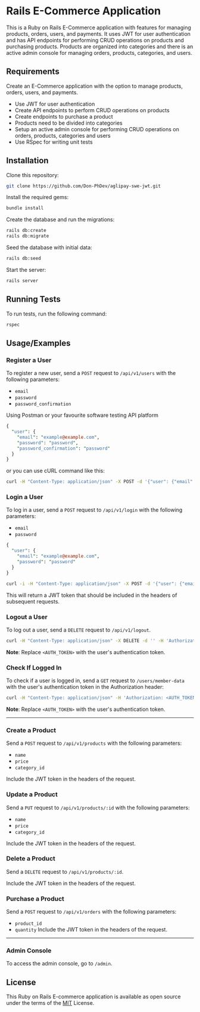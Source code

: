 # Rails E-Commerce Application

This is a Ruby on Rails E-Commerce application with features for managing products, orders, users, and payments. It uses JWT for user authentication and has API endpoints for performing CRUD operations on products and purchasing products. Products are organized into categories and there is an active admin console for managing orders, products, categories, and users.

## Requirements

Create an E-Commerce application with the option to manage products, orders, users, and payments.

- Use JWT for user authentication
- Create API endpoints to perform CRUD operations on products
- Create endpoints to purchase a product
- Products need to be divided into categories
- Setup an active admin console for performing CRUD operations on orders, products, categories and users
- Use RSpec for writing unit tests

## Installation

Clone this repository:
```bash
git clone https://github.com/Don-PhDev/aglipay-swe-jwt.git
```

Install the required gems:
```bash
bundle install
```

Create the database and run the migrations:
```bash
rails db:create
rails db:migrate
```

Seed the database with initial data:
```bash
rails db:seed
```

Start the server:
```bash
rails server
```

## Running Tests

To run tests, run the following command:

```bash
rspec
```

## Usage/Examples

### Register a User
To register a new user, send a `POST` request to `/api/v1/users` with the following parameters:

- `email`
- `password`
- `password_confirmation`

Using Postman or your favourite software testing API platform

```perl
{
  "user": {
    "email": "example@example.com",
    "password": "password",
    "password_confirmation": "password"
  }
}
```

or you can use cURL command like this:

```bash
curl -H "Content-Type: application/json" -X POST -d '{"user": {"email": "example@example.com", "password": "password", "password_confirmation": "password"}}' http://localhost:3000/users
```

### Login a User
To log in a user, send a `POST` request to `/api/v1/login` with the following parameters:
- `email`
- `password`

```perl
{
  "user": {
    "email": "example@example.com",
    "password": "password"
  }
}
```

```bash
curl -i -H "Content-Type: application/json" -X POST -d '{"user": {"email": "example@example.com", "password": "password"}}' http://localhost:3000/users/sign_in
```

This will return a JWT token that should be included in the headers of subsequent requests.

### Logout a User
To log out a user, send a `DELETE` request to `/api/v1/logout`.

```bash
curl -H "Content-Type: application/json" -X DELETE -d '' -H 'Authorization: <AUTH_TOKEN>' http://localhost:3000/users/sign_out
```

**Note**: Replace `<AUTH_TOKEN>` with the user's authentication token.

### Check If Logged In
To check if a user is logged in, send a `GET` request to `/users/member-data` with the user's authentication token in the Authorization header:

```bash
curl -H "Content-Type: application/json" -H 'Authorization: <AUTH_TOKEN>' http://localhost:3000/users/member-data
```

**Note**: Replace `<AUTH_TOKEN>` with the user's authentication token.

***

### Create a Product
Send a `POST` request to `/api/v1/products` with the following parameters:

- `name`
- `price`
- `category_id`

Include the JWT token in the headers of the request.

### Update a Product
Send a `PUT` request to `/api/v1/products/:id` with the following parameters:

- `name`
- `price`
- `category_id`

Include the JWT token in the headers of the request.

### Delete a Product
Send a `DELETE` request to `/api/v1/products/:id`.

Include the JWT token in the headers of the request.

### Purchase a Product
Send a `POST` request to `/api/v1/orders` with the following parameters:

- `product_id`
- `quantity`
Include the JWT token in the headers of the request.

***

### Admin Console
To access the admin console, go to `/admin`.

## License

This Ruby on Rails E-commerce application is available as open source under the terms of the [MIT](https://github.com/Don-PhDev/aglipay-swe-jwt/blob/master/LICENSE) License.
